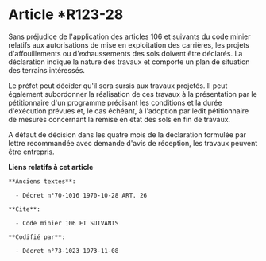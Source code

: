# Article *R123-28

Sans préjudice de l'application des articles 106 et suivants du code minier relatifs aux autorisations de mise en
exploitation des carrières, les projets d'affouillements ou d'exhaussements des sols doivent être déclarés. La déclaration
indique la nature des travaux et comporte un plan de situation des terrains intéressés.

Le préfet peut décider qu'il sera sursis aux travaux projetés. Il peut également subordonner la réalisation de ces travaux à
la présentation par le pétitionnaire d'un programme précisant les conditions et la durée d'exécution prévues et, le cas
échéant, à l'adoption par ledit pétitionnaire de mesures concernant la remise en état des sols en fin de travaux.

A défaut de décision dans les quatre mois de la déclaration formulée par lettre recommandée avec demande d'avis de réception,
les travaux peuvent être entrepris.

**Liens relatifs à cet article**

	**Anciens textes**:

	  - Décret n°70-1016 1970-10-28 ART. 26

	**Cite**:

	  - Code minier 106 ET SUIVANTS

	**Codifié par**:

	  - Décret n°73-1023 1973-11-08
